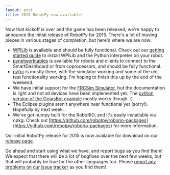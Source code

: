 ```yaml
---
layout: post
title: 2015 RobotPy now available!
---
```


Now that kickoff is over and the game has been released, we're happy to announce the initial release of RobotPy for 2015. There's a lot of moving pieces in various stages of completion, but here's where we are now:

* [WPILib](https://github.com/robotpy/robotpy-wpilib) is available and should be fully functional. Check out our [getting started guide](http://robotpy.readthedocs.org/en/latest/getting_started.html) to install WPILib and the Python interpreter on your robot.
* [pynetworktables](https://github.com/robotpy/pynetworktables) is available for robots and clients to connect to the SmartDashboard or from coprocessors, and should be fully functional.
* [pyfrc](https://github.com/robotpy/pyfrc) is mostly there, with the simulator working and some of the unit test functionality working. I'm hoping to finish this up by the end of the weekend.
* We have initial support for the [FRCSim Simulator](https://github.com/robotpy/robotpy-frcsim.git), but the documentation is light and not all devices have been implemented yet. The [python version of the GearsBot example](https://github.com/robotpy/robotpy-wpilib/tree/master/examples/examples/GearsBot) mostly works though. :) 
* The Eclipse plugins aren't anywhere near functional yet (sorry!). Hopefully by next week.
* We've got numpy built for the RoboRIO, and it's easily installable via opkg. Check out [https://github.com/robotpy/roborio-packages](https://github.com/robotpy/roborio-packages) for more information.

Our initial RobotPy release for 2015 is now available for download on our [release page](https://github.com/robotpy/robotpy-wpilib/releases).

Go ahead and start using what we have, and report bugs as you find them! We expect that there will be a lot of bugfixes over the next few weeks, but that will probably be true for the other languages too. Please [report any problems on our issue tracker](https://github.com/robotpy/robotpy-wpilib/issues) as you find them!
